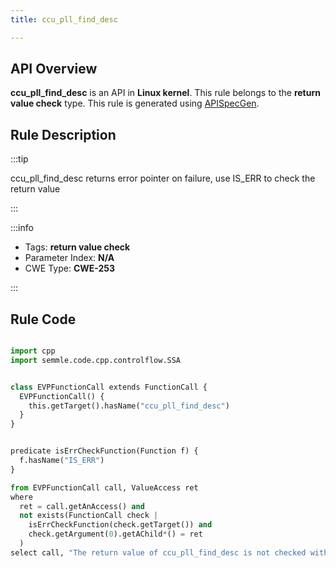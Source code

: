 ```yaml
---
title: ccu_pll_find_desc

---
```



## API Overview
**ccu_pll_find_desc** is an API in **Linux kernel**. This rule belongs to the **return value check** type. This rule is generated using [APISpecGen](../../tools/APISpecGen).
## Rule Description

:::tip

ccu_pll_find_desc returns error pointer on failure, use IS_ERR to check the return value

:::

:::info

- Tags: **return value check**
- Parameter Index: **N/A**
- CWE Type: **CWE-253**

:::

## Rule Code
```python

import cpp
import semmle.code.cpp.controlflow.SSA


class EVPFunctionCall extends FunctionCall {
  EVPFunctionCall() {
    this.getTarget().hasName("ccu_pll_find_desc")
  }
}


predicate isErrCheckFunction(Function f) {
  f.hasName("IS_ERR") 
}

from EVPFunctionCall call, ValueAccess ret
where
  ret = call.getAnAccess() and
  not exists(FunctionCall check |
    isErrCheckFunction(check.getTarget()) and
    check.getArgument(0).getAChild*() = ret
  )
select call, "The return value of ccu_pll_find_desc is not checked with IS_ERR."
    
```